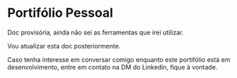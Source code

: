 # Portifólio Pessoal

Doc provisória, ainda não sei as ferramentas que irei utilizar.

Vou atualizar esta doc posteriormente.

Caso tenha interesse em conversar comigo enquanto este portifólio está em desenvolvimento, entre em contato na DM do Linkedin, fique à vontade.
